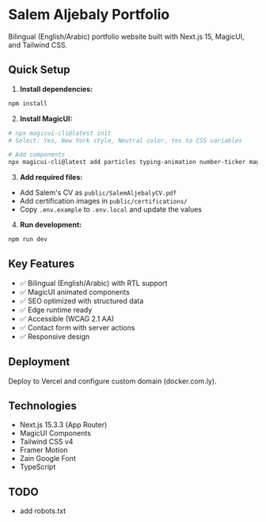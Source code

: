# Salem Aljebaly Portfolio

Bilingual (English/Arabic) portfolio website built with Next.js 15, MagicUI, and Tailwind CSS.

## Quick Setup

1. **Install dependencies:**

```bash
npm install
```

2. **Install MagicUI:**

```bash
# npx magicui-cli@latest init
# Select: Yes, New York style, Neutral color, Yes to CSS variables

# Add components
npx magicui-cli@latest add particles typing-animation number-ticker magic-card animated-beam animated-list marquee bento-grid shimmer-button box-reveal
```

3. **Add required files:**

- Add Salem's CV as `public/SalemAljebalyCV.pdf`
- Add certification images in `public/certifications/`
 - Copy `.env.example` to `.env.local` and update the values

4. **Run development:**

```bash
npm run dev
```

## Key Features

- ✅ Bilingual (English/Arabic) with RTL support
- ✅ MagicUI animated components
- ✅ SEO optimized with structured data
- ✅ Edge runtime ready
- ✅ Accessible (WCAG 2.1 AA)
- ✅ Contact form with server actions
- ✅ Responsive design

## Deployment

Deploy to Vercel and configure custom domain (docker.com.ly).

## Technologies

- Next.js 15.3.3 (App Router)
- MagicUI Components
- Tailwind CSS v4
- Framer Motion
- Zain Google Font
- TypeScript

## TODO

- add robots.txt
